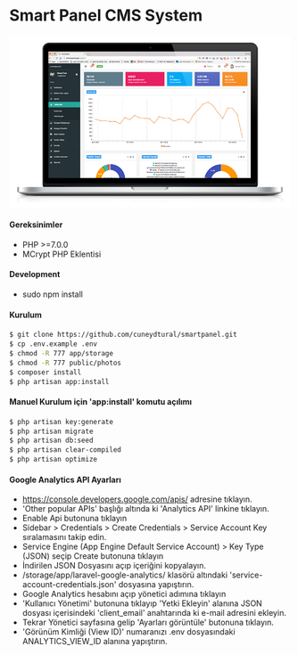 # Smart Panel CMS System

![alt tag](https://raw.githubusercontent.com/cuneydtural/smartpanel/master/public/assets/smartpanel-screenshot.png)

#### Gereksinimler

- PHP >=7.0.0
- MCrypt PHP Eklentisi

#### Development
- sudo npm install

#### Kurulum

```sh
$ git clone https://github.com/cuneydtural/smartpanel.git
$ cp .env.example .env
$ chmod -R 777 app/storage
$ chmod -R 777 public/photos
$ composer install
$ php artisan app:install
```

#### Manuel Kurulum için 'app:install' komutu açılımı

```sh
$ php artisan key:generate
$ php artisan migrate
$ php artisan db:seed
$ php artisan clear-compiled
$ php artisan optimize
```


#### Google Analytics API Ayarları

- https://console.developers.google.com/apis/ adresine tıklayın.
- 'Other popular APIs' başlığı altında ki 'Analytics API' linkine tıklayın.
- Enable Api butonuna tıklayın
- Sidebar > Credentials > Create Credentials > Service Account Key sıralamasını takip edin.
- Service Engine (App Engine Default Service Account) > Key Type (JSON) seçip Create butonuna tıklayın
- İndirilen JSON Dosyasını açıp içeriğini kopyalayın.
- /storage/app/laravel-google-analytics/ klasörü altındaki 'service-account-credentials.json' dosyasına yapıştırın.
- Google Analytics hesabını açıp yönetici adımına tıklayın
- 'Kullanıcı Yönetimi' butonuna tıklayıp 'Yetki Ekleyin' alanına JSON dosyası içerisindeki 'client_email' anahtarında ki e-mail adresini ekleyin.
- Tekrar Yönetici sayfasına gelip 'Ayarları görüntüle' butonuna tıklayın.
- 'Görünüm Kimliği (View ID)' numaranızı .env dosyasındaki ANALYTICS_VIEW_ID alanına yapıştırın.

